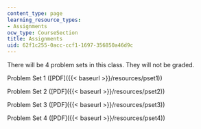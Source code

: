 ```yaml
---
content_type: page
learning_resource_types:
- Assignments
ocw_type: CourseSection
title: Assignments
uid: 62f1c255-0acc-ccf1-1697-356850a46d9c
---
```


There will be 4 problem sets in this class. They will not be graded.

Problem Set 1 ([PDF]({{< baseurl >}}/resources/pset1))

Problem Set 2 ([PDF]({{< baseurl >}}/resources/pset2))

Problem Set 3 ([PDF]({{< baseurl >}}/resources/pset3))

Problem Set 4 ([PDF]({{< baseurl >}}/resources/pset4))